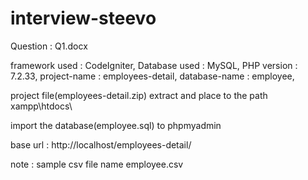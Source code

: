 # interview-steevo
Question : Q1.docx

framework used : CodeIgniter,
Database used : MySQL,
PHP version : 7.2.33,
project-name : employees-detail,
database-name : employee,

project file(employees-detail.zip) extract and place to the path  xampp\htdocs\

import the database(employee.sql) to phpmyadmin

base url : http://localhost/employees-detail/

note : sample csv file name employee.csv
